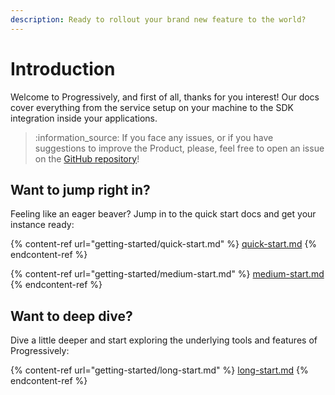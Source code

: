 ```yaml
---
description: Ready to rollout your brand new feature to the world?
---
```


# Introduction

Welcome to Progressively, and first of all, thanks for you interest! Our docs cover everything from the service setup on your machine to the SDK integration inside your applications.

> :information\_source: If you face any issues, or if you have suggestions to improve the Product, please, feel free to open an issue on the [GitHub repository](https://github.com/progressively-crew/progressively/issues)!

## Want to jump right in?

Feeling like an eager beaver? Jump in to the quick start docs and get your instance ready:

{% content-ref url="getting-started/quick-start.md" %}
[quick-start.md](getting-started/quick-start.md)
{% endcontent-ref %}

{% content-ref url="getting-started/medium-start.md" %}
[medium-start.md](getting-started/medium-start.md)
{% endcontent-ref %}

## Want to deep dive?

Dive a little deeper and start exploring the underlying tools and features of Progressively:

{% content-ref url="getting-started/long-start.md" %}
[long-start.md](getting-started/long-start.md)
{% endcontent-ref %}
